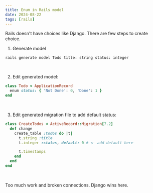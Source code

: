 ```yaml
---
title: Enum in Rails model
date: 2024-08-22
tags: [rails]
---
```


Rails doesn't have choices like Django. There are few steps to create choice.

1. Generate model

```consoles
rails generate model Todo title: string status: integer
```

<br>

2. Edit generated model:

```ruby
class Todo < ApplicationRecord
  enum status: { 'Not Done': 0, 'Done': 1 }
end
```

<br>

3. Edit generated migration file to add default status:

```ruby
class CreateTodos < ActiveRecord::Migration[7.2]
  def change
    create_table :todos do |t|
      t.string :title
      t.integer :status, default: 0 # <- add default here

      t.timestamps
    end
  end
end
```

<br>

Too much work and broken connections. Django wins here.
